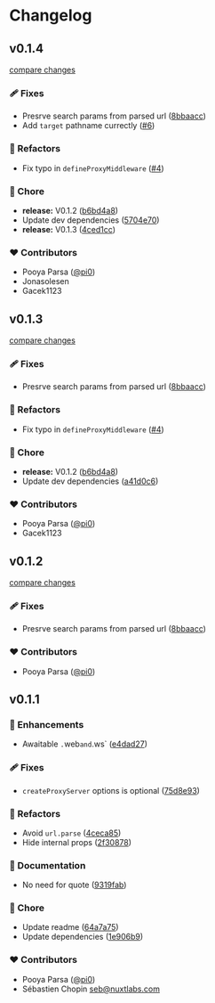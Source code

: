 # Changelog


## v0.1.4

[compare changes](https://github.com/unjs/httpxy/compare/v0.1.2...v0.1.4)

### 🩹 Fixes

- Presrve search params from parsed url ([8bbaacc](https://github.com/unjs/httpxy/commit/8bbaacc))
- Add `target` pathname currectly ([#6](https://github.com/unjs/httpxy/pull/6))

### 💅 Refactors

- Fix typo in `defineProxyMiddleware` ([#4](https://github.com/unjs/httpxy/pull/4))

### 🏡 Chore

- **release:** V0.1.2 ([b6bd4a8](https://github.com/unjs/httpxy/commit/b6bd4a8))
- Update dev dependencies ([5704e70](https://github.com/unjs/httpxy/commit/5704e70))
- **release:** V0.1.3 ([4ced1cc](https://github.com/unjs/httpxy/commit/4ced1cc))

### ❤️ Contributors

- Pooya Parsa ([@pi0](http://github.com/pi0))
- Jonasolesen 
- Gacek1123

## v0.1.3

[compare changes](https://github.com/unjs/httpxy/compare/v0.1.2...v0.1.3)

### 🩹 Fixes

- Presrve search params from parsed url ([8bbaacc](https://github.com/unjs/httpxy/commit/8bbaacc))

### 💅 Refactors

- Fix typo in `defineProxyMiddleware` ([#4](https://github.com/unjs/httpxy/pull/4))

### 🏡 Chore

- **release:** V0.1.2 ([b6bd4a8](https://github.com/unjs/httpxy/commit/b6bd4a8))
- Update dev dependencies ([a41d0c6](https://github.com/unjs/httpxy/commit/a41d0c6))

### ❤️ Contributors

- Pooya Parsa ([@pi0](http://github.com/pi0))
- Gacek1123

## v0.1.2

[compare changes](https://github.com/unjs/httpxy/compare/v0.1.1...v0.1.2)

### 🩹 Fixes

- Presrve search params from parsed url ([8bbaacc](https://github.com/unjs/httpxy/commit/8bbaacc))

### ❤️ Contributors

- Pooya Parsa ([@pi0](http://github.com/pi0))

## v0.1.1


### 🚀 Enhancements

- Awaitable `.`web` and `.ws` ([e4dad27](https://github.com/unjs/httpxy/commit/e4dad27))

### 🩹 Fixes

- `createProxyServer` options is optional ([75d8e93](https://github.com/unjs/httpxy/commit/75d8e93))

### 💅 Refactors

- Avoid `url.parse` ([4ceca85](https://github.com/unjs/httpxy/commit/4ceca85))
- Hide internal props ([2f30878](https://github.com/unjs/httpxy/commit/2f30878))

### 📖 Documentation

- No need for quote ([9319fab](https://github.com/unjs/httpxy/commit/9319fab))

### 🏡 Chore

- Update readme ([64a7a75](https://github.com/unjs/httpxy/commit/64a7a75))
- Update dependencies ([1e906b9](https://github.com/unjs/httpxy/commit/1e906b9))

### ❤️ Contributors

- Pooya Parsa ([@pi0](http://github.com/pi0))
- Sébastien Chopin <seb@nuxtlabs.com>

